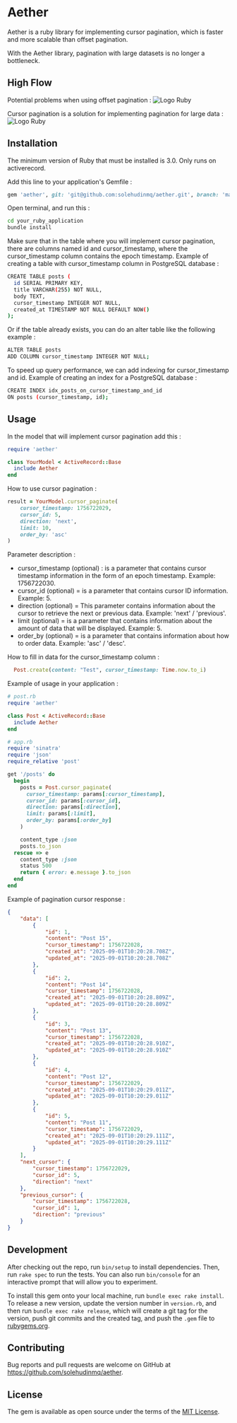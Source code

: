 # Aether

Aether is a ruby ​​library for implementing cursor pagination, which is faster and more scalable than offset pagination.

With the Aether library, pagination with large datasets is no longer a bottleneck.

## High Flow

Potential problems when using offset pagination : 
![Logo Ruby](https://github.com/solehudinmq/aether/blob/development/high_flow/Aether-problem.jpg)

Cursor pagination is a solution for implementing pagination for large data :
![Logo Ruby](https://github.com/solehudinmq/aether/blob/development/high_flow/Aether-solution.jpg)

## Installation

The minimum version of Ruby that must be installed is 3.0.
Only runs on activerecord.

Add this line to your application's Gemfile :

```ruby
gem 'aether', git: 'git@github.com:solehudinmq/aether.git', branch: 'main'
```

Open terminal, and run this : 
```bash
cd your_ruby_application
bundle install
```

Make sure that in the table where you will implement cursor pagination, there are columns named id and cursor_timestamp, where the cursor_timestamp column contains the epoch timestamp. Example of creating a table with cursor_timestamp column in PostgreSQL database :

```bash
CREATE TABLE posts (
  id SERIAL PRIMARY KEY,
  title VARCHAR(255) NOT NULL,
  body TEXT,
  cursor_timestamp INTEGER NOT NULL,
  created_at TIMESTAMP NOT NULL DEFAULT NOW()
);
```

Or if the table already exists, you can do an alter table like the following example :

```bash
ALTER TABLE posts
ADD COLUMN cursor_timestamp INTEGER NOT NULL;
```

To speed up query performance, we can add indexing for cursor_timestamp and id. Example of creating an index for a PostgreSQL database :

```bash
CREATE INDEX idx_posts_on_cursor_timestamp_and_id
ON posts (cursor_timestamp, id);
```

## Usage

In the model that will implement cursor pagination add this :

```ruby
require 'aether'

class YourModel < ActiveRecord::Base
  include Aether
end
```

How to use cursor pagination :
```ruby
result = YourModel.cursor_paginate(
    cursor_timestamp: 1756722029,
    cursor_id: 5,
    direction: 'next',
    limit: 10,
    order_by: 'asc'
)
```
Parameter description :
- cursor_timestamp (optional) : is a parameter that contains cursor timestamp information in the form of an epoch timestamp. Example: 1756722030.
- cursor_id (optional) = is a parameter that contains cursor ID information. Example: 5.
- direction (optional) = This parameter contains information about the cursor to retrieve the next or previous data. Example: 'next' / 'previous'.
- limit (optional) = is a parameter that contains information about the amount of data that will be displayed. Example: 5.
- order_by (optional) = is a parameter that contains information about how to order data. Example: 'asc' / 'desc'.

How to fill in data for the cursor_timestamp column :

```ruby
  Post.create(content: "Test", cursor_timestamp: Time.now.to_i)
```

Example of usage in your application :
```ruby
# post.rb
require 'aether'

class Post < ActiveRecord::Base
  include Aether
end
```

```ruby
# app.rb
require 'sinatra'
require 'json'
require_relative 'post'

get '/posts' do
  begin
    posts = Post.cursor_paginate(
      cursor_timestamp: params[:cursor_timestamp],
      cursor_id: params[:cursor_id],
      direction: params[:direction],
      limit: params[:limit],
      order_by: params[:order_by]
    )

    content_type :json
    posts.to_json
  rescue => e
    content_type :json
    status 500
    return { error: e.message }.to_json
  end
end
```

Example of pagination cursor response : 
```json
{
    "data": [
        {
            "id": 1,
            "content": "Post 15",
            "cursor_timestamp": 1756722028,
            "created_at": "2025-09-01T10:20:28.708Z",
            "updated_at": "2025-09-01T10:20:28.708Z"
        },
        {
            "id": 2,
            "content": "Post 14",
            "cursor_timestamp": 1756722028,
            "created_at": "2025-09-01T10:20:28.809Z",
            "updated_at": "2025-09-01T10:20:28.809Z"
        },
        {
            "id": 3,
            "content": "Post 13",
            "cursor_timestamp": 1756722028,
            "created_at": "2025-09-01T10:20:28.910Z",
            "updated_at": "2025-09-01T10:20:28.910Z"
        },
        {
            "id": 4,
            "content": "Post 12",
            "cursor_timestamp": 1756722029,
            "created_at": "2025-09-01T10:20:29.011Z",
            "updated_at": "2025-09-01T10:20:29.011Z"
        },
        {
            "id": 5,
            "content": "Post 11",
            "cursor_timestamp": 1756722029,
            "created_at": "2025-09-01T10:20:29.111Z",
            "updated_at": "2025-09-01T10:20:29.111Z"
        }
    ],
    "next_cursor": {
        "cursor_timestamp": 1756722029,
        "cursor_id": 5,
        "direction": "next"
    },
    "previous_cursor": {
        "cursor_timestamp": 1756722028,
        "cursor_id": 1,
        "direction": "previous"
    }
}
```

## Development

After checking out the repo, run `bin/setup` to install dependencies. Then, run `rake spec` to run the tests. You can also run `bin/console` for an interactive prompt that will allow you to experiment.

To install this gem onto your local machine, run `bundle exec rake install`. To release a new version, update the version number in `version.rb`, and then run `bundle exec rake release`, which will create a git tag for the version, push git commits and the created tag, and push the `.gem` file to [rubygems.org](https://rubygems.org).

## Contributing

Bug reports and pull requests are welcome on GitHub at https://github.com/solehudinmq/aether.

## License

The gem is available as open source under the terms of the [MIT License](https://opensource.org/licenses/MIT).
